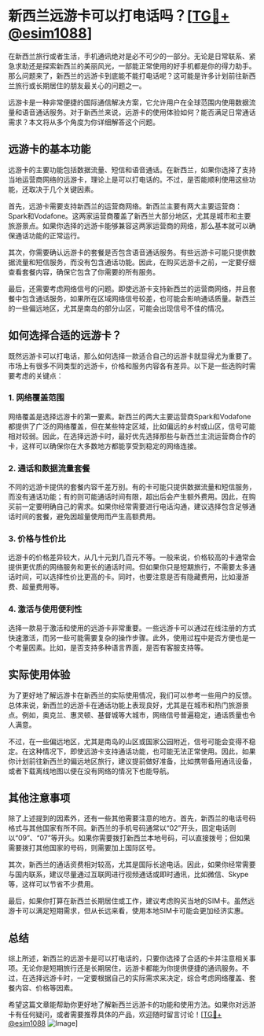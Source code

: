 # 新西兰远游卡可以打电话吗？[[TG💪+ @esim1088](https://t.me/s/esim1088)]

在新西兰旅行或者生活，手机通讯绝对是必不可少的一部分。无论是日常联系、紧急求助还是探索新西兰的美丽风光，一部能正常使用的好手机都是你的得力助手。那么问题来了，新西兰的远游卡到底能不能打电话呢？这可能是许多计划前往新西兰旅行或长期居住的朋友最关心的问题之一。

远游卡是一种非常便捷的国际通信解决方案，它允许用户在全球范围内使用数据流量和语音通话服务。对于新西兰来说，远游卡的使用体验如何？能否满足日常通话需求？本文将从多个角度为你详细解答这个问题。

## 远游卡的基本功能

远游卡的主要功能包括数据流量、短信和语音通话。在新西兰，如果你选择了支持当地运营商网络的远游卡，理论上是可以打电话的。不过，是否能顺利使用这些功能，还取决于几个关键因素。

首先，远游卡需要支持新西兰的运营商网络。新西兰主要有两大主要运营商：Spark和Vodafone。这两家运营商覆盖了新西兰大部分地区，尤其是城市和主要旅游景点。如果你选择的远游卡能够兼容这两家运营商的网络，那么基本就可以确保通话功能的正常运行。

其次，你需要确认远游卡的套餐是否包含语音通话服务。有些远游卡可能只提供数据流量和短信服务，而没有包含通话功能。因此，在购买远游卡之前，一定要仔细查看套餐内容，确保它包含了你需要的所有服务。

最后，还需要考虑网络信号的问题。即使远游卡支持新西兰的运营商网络，并且套餐中包含通话服务，如果所在区域网络信号较差，也可能会影响通话质量。新西兰的一些偏远地区，尤其是南岛的部分山区，可能会出现信号不佳的情况。

## 如何选择合适的远游卡？

既然远游卡可以打电话，那么如何选择一款适合自己的远游卡就显得尤为重要了。市场上有很多不同类型的远游卡，价格和服务内容各有差异。以下是一些选购时需要考虑的关键点：

### 1. **网络覆盖范围**
   网络覆盖是选择远游卡的第一要素。新西兰的两大主要运营商Spark和Vodafone都提供了广泛的网络覆盖，但在某些特定区域，比如偏远的乡村或山区，信号可能相对较弱。因此，在选择远游卡时，最好优先选择那些与新西兰主流运营商合作的卡，这样可以确保你在大多数地方都能享受到稳定的网络连接。

### 2. **通话和数据流量套餐**
   不同的远游卡提供的套餐内容千差万别。有的卡可能只提供数据流量和短信服务，而没有通话功能；有的则可能通话时间有限，超出后会产生额外费用。因此，在购买前一定要明确自己的需求。如果你经常需要进行电话沟通，建议选择包含足够通话时间的套餐，避免因超量使用而产生高额费用。

### 3. **价格与性价比**
   远游卡的价格差异较大，从几十元到几百元不等。一般来说，价格较高的卡通常会提供更优质的网络服务和更长的通话时间。但如果你只是短期旅行，不需要太多通话时间，可以选择性价比更高的卡。同时，也要注意是否有隐藏费用，比如漫游费、超量费用等。

### 4. **激活与使用便利性**
   选择一款易于激活和使用的远游卡非常重要。一些远游卡可以通过在线注册的方式快速激活，而另一些可能需要复杂的操作步骤。此外，使用过程中是否方便也是一个考量因素。比如，是否支持多种语言界面，是否有客服支持等。

## 实际使用体验

为了更好地了解远游卡在新西兰的实际使用情况，我们可以参考一些用户的反馈。总体来说，新西兰的远游卡在通话功能上表现良好，尤其是在城市和热门旅游景点。例如，奥克兰、惠灵顿、基督城等大城市，网络信号普遍稳定，通话质量也令人满意。

不过，在一些偏远地区，尤其是南岛的山区或国家公园附近，信号可能会变得不稳定。在这种情况下，即使远游卡支持通话功能，也可能无法正常使用。因此，如果你计划前往新西兰的偏远地区旅行，建议提前做好准备，比如携带备用通讯设备，或者下载离线地图以便在没有网络的情况下也能导航。

## 其他注意事项

除了上述提到的因素外，还有一些其他需要注意的地方。首先，新西兰的电话号码格式与其他国家有所不同。新西兰的手机号码通常以“02”开头，固定电话则以“09”、“07”等开头。如果你需要拨打新西兰本地号码，可以直接拨号；但如果需要拨打其他国家的号码，则需要加上国际区号。

其次，新西兰的通话资费相对较高，尤其是国际长途电话。因此，如果你经常需要与国内联系，建议尽量通过互联网进行视频通话或即时通讯，比如微信、Skype等，这样可以节省不少费用。

最后，如果你打算在新西兰长期居住或工作，建议考虑购买当地的SIM卡。虽然远游卡可以满足短期需求，但从长远来看，使用本地SIM卡可能会更加经济实惠。

## 总结

综上所述，新西兰的远游卡是可以打电话的，只要你选择了合适的卡并注意相关事项。无论你是短期旅行还是长期居住，远游卡都能为你提供便捷的通讯服务。不过，在选择远游卡时，一定要根据自己的实际需求来决定，综合考虑网络覆盖、套餐内容、价格等因素。

希望这篇文章能帮助你更好地了解新西兰远游卡的功能和使用方法。如果你对远游卡有任何疑问，或者需要推荐具体的产品，欢迎随时留言讨论！[[TG💪+ @esim1088](https://t.me/s/esim1088) ![Image](https://i.postimg.cc/4NQfJmqS/Snipaste-2025-05-13-00-14-12.png)]